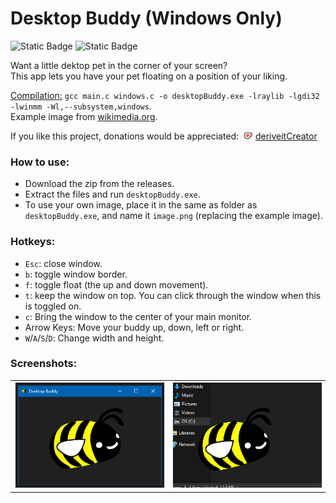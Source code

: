 # Desktop Buddy (Windows Only)

![Static Badge](https://img.shields.io/badge/C%20Programming%20Language-blue?style=for-the-badge&logo=C&logoColor=white&labelColor=%236195CB&color=%2300427E) ![Static Badge](https://img.shields.io/badge/Raylib%20library-blue?style=for-the-badge&logo=raylib&logoColor=black&labelColor=white&color=%23f5f5f5)


Want a little dektop pet in the corner of your screen?<br/>
This app lets you have your pet floating on a position of your liking.<br/>

<u>Compilation:</u> `gcc main.c windows.c -o desktopBuddy.exe -lraylib -lgdi32 -lwinmm -Wl,--subsystem,windows`.<br/>
Example image from <a href='https://commons.wikimedia.org/wiki/File:Bumblebee_white_eyes_clipart.svg'>wikimedia.org</a>.

If you like this project, donations would be appreciated: &nbsp;<img alt="ko-fi" src="kofi_symbol.png" height="12"/> [deriveitCreator](https://ko-fi.com/deriveitcreator)

### How to use:
- Download the zip from the releases.
- Extract the files and run `desktopBuddy.exe`.
- To use your own image, place it in the same as folder as `desktopBuddy.exe`, and name it `image.png` (replacing the example image).

### Hotkeys:
- `Esc`: close window.
- `b`: toggle window border.
- `f`: toggle float (the up and down movement).
- `t`: keep the window on top. You can click through the window when this is toggled on.
- `c`: Bring the window to the center of your main monitor.
- Arrow Keys: Move your buddy up, down, left or right.
- `W`/`A`/`S`/`D`: Change width and height.

### Screenshots:

<table><tbody><tr>
  <td><img src="screenshot.png" style="border:#EEE 1px solid;width:100%" alt=""/></td>
  <td><img src="screenshot2.png" style="border:#EEE 1px solid;width:100%" alt=""/></td>
</tr></tbody></table>
